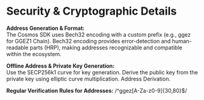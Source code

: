 # Security & Cryptographic Details

**Address Generation & Format:**\
The Cosmos SDK uses Bech32 encoding with a custom prefix (e.g., ggez for GGEZ1 Chain). Bech32 encoding provides error-detection and human-readable parts (HRP), making addresses recognizable and compatible within the ecosystem.

**Offline Address & Private Key Generation:**\
Use the SECP256k1 curve for key generation. Derive the public key from the private key using elliptic curve multiplication. Address Derivation.

**Regular Verification Rules for Addresses:** /^ggez\[A-Za-z0-9]{30,80}$/

